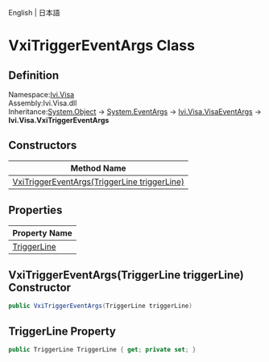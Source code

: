 English | 日本語

# VxiTriggerEventArgs Class

## Definition
Namespace:[Ivi.Visa](../Visa.md)<BR>
Assembly:Ivi.Visa.dll<BR>
Inheritance:[System.Object](https://learn.microsoft.com/en-us/dotnet/api/system.object) -> [System.EventArgs](https://learn.microsoft.com/en-us/dotnet/api/system.eventargs) -> [Ivi.Visa.VisaEventArgs](Ivi.Visa.VisaEventArgs.md) -> **Ivi.Visa.VxiTriggerEventArgs**

## Constructors

|Method Name|
|---|
|[VxiTriggerEventArgs(TriggerLine triggerLine)](#VxiTriggerEventArgsTriggerLine-triggerLine-constructor)|

## Properties

|Property Name|
|---|
|[TriggerLine](#TriggerLine-Property)|

## VxiTriggerEventArgs(TriggerLine triggerLine) Constructor
```C#
public VxiTriggerEventArgs(TriggerLine triggerLine)
```
## TriggerLine Property
```C#
public TriggerLine TriggerLine { get; private set; }
```
